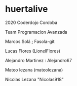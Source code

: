 # huertalive

2020 Coderdojo Cordoba

Team Programacion Avanzada

Marcos Solá ; Fasola-git

Lucas Flores  (LionelFlores)

Alejandro Martinez : Alejandro67

Mateo lezana (mateolezana)

Nicolas Lezana "Nicolas918"